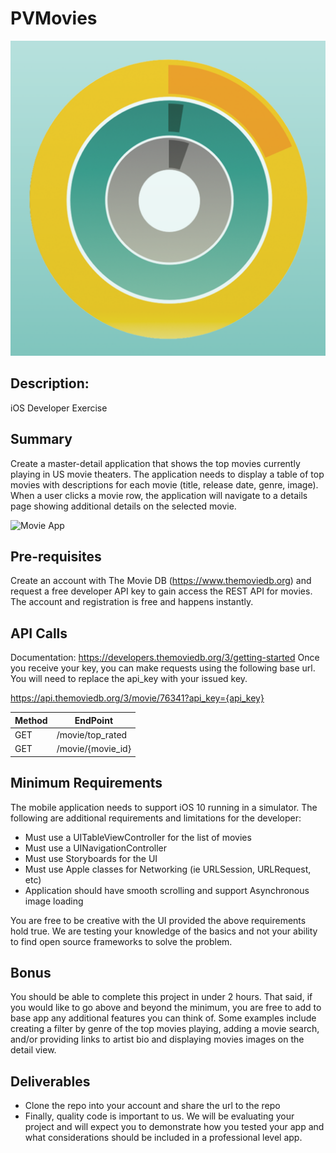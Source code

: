 # PVMovies

![alt tag](https://github.com/learn-co-students/Focus/blob/master/logo.png)


## Description:
iOS Developer Exercise

## Summary
Create a master-detail application that shows the top movies currently playing in US movie theaters.  The application needs to display a table of top movies with descriptions for each movie (title, release date, genre, image).  When a user clicks a movie row, the application will navigate to a details page showing additional details on the selected movie.

![Movie App](https://github.com/PivotusVentures/pv-interview-mobile/raw/master/exercise.png)

## Pre-requisites
Create an account with The Movie DB (https://www.themoviedb.org) and request a free developer API key to gain access the REST API for movies.  The account and registration is free and happens instantly.  

## API Calls
Documentation: https://developers.themoviedb.org/3/getting-started
Once you receive your key, you can make requests using the following base url. You will need to replace the api_key with your issued key.

https://api.themoviedb.org/3/movie/76341?api_key={api_key}

| Method        | EndPoint          |
| ------------- | -------------     |
| GET           | /movie/top_rated  |
| GET           | /movie/{movie_id} |


## Minimum Requirements
The mobile application needs to support iOS 10 running in a simulator.  The following are additional requirements and limitations for the developer:
-	Must use a UITableViewController for the list of movies
-	Must use a UINavigationController 
-	Must use Storyboards for the UI
-	Must use Apple classes for Networking (ie URLSession, URLRequest, etc) 
-	Application should have smooth scrolling and support Asynchronous image loading

You are free to be creative with the UI provided the above requirements hold true.  We are testing your knowledge of the basics and not your ability to find open source frameworks to solve the problem.

## Bonus
You should be able to complete this project in under 2 hours.  That said, if you would like to go above and beyond the minimum, you are free to add to base app any additional features you can think of.  Some examples include creating a filter by genre of the top movies playing, adding a movie search, and/or providing links to artist bio and displaying movies images on the detail view.

## Deliverables
- Clone the repo into your account and share the url to the repo
- Finally, quality code is important to us.  We will be evaluating your project and will expect you to demonstrate how you tested your app and what considerations should be included in a professional level app.

